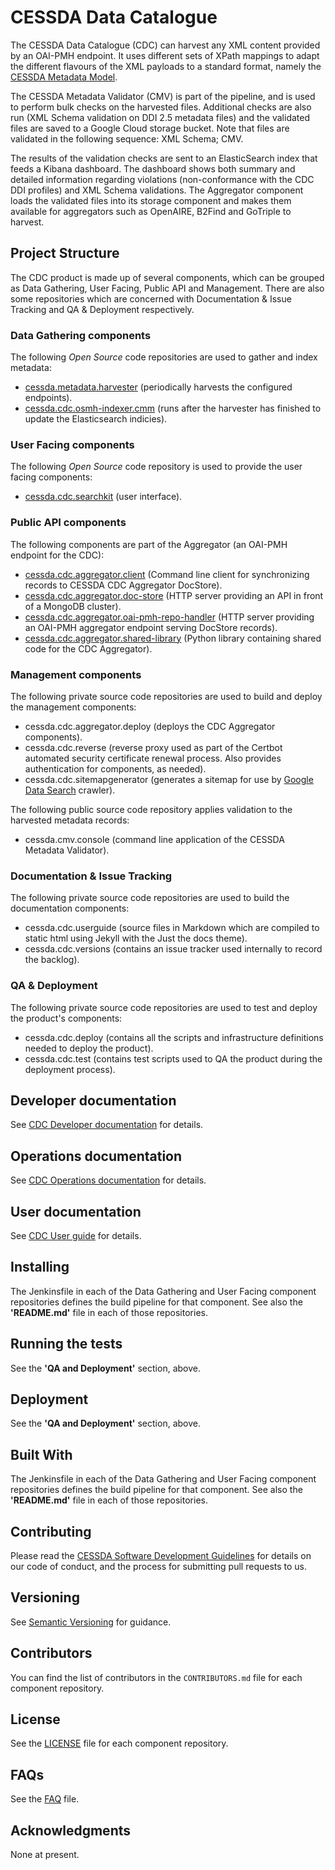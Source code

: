 # CESSDA Data Catalogue

The CESSDA Data Catalogue (CDC) can harvest any XML content provided by an OAI-PMH endpoint. It uses different sets of XPath mappings to adapt the different flavours of the XML payloads to a standard format, namely the [CESSDA Metadata Model](https://doi.org/10.5281/zenodo.4751455).

The CESSDA Metadata Validator (CMV) is part of the pipeline, and is used to perform bulk checks on the harvested files. Additional checks are also run (XML Schema validation on DDI 2.5 metadata files) and the validated files are saved to a Google Cloud storage bucket. Note that files are validated in the following sequence: XML Schema; CMV.

The results of the validation checks are sent to an ElasticSearch index that feeds a Kibana dashboard. The dashboard shows both summary and detailed information regarding violations (non-conformance with the CDC DDI profiles) and XML Schema validations. The Aggregator component loads the validated files into its storage component and makes them available for aggregators such as OpenAIRE, B2Find and GoTriple to harvest.  

## Project Structure

The CDC product is made up of several components, which can be grouped as Data Gathering, User Facing, Public API and Management. There are also some repositories which are concerned with Documentation & Issue Tracking and QA & Deployment respectively.

### Data Gathering components

The following *Open Source* code repositories are used to gather and index metadata:

- [cessda.metadata.harvester](https://github.com/cessda/cessda.metadata.harvester) (periodically harvests the configured endpoints).
- [cessda.cdc.osmh-indexer.cmm](https://github.com/cessda/cessda.cdc.osmh-indexer.cmm) (runs after the harvester has finished to update the Elasticsearch indicies).

### User Facing components

The following *Open Source* code repository is used to provide the user facing components:

- [cessda.cdc.searchkit](https://github.com/cessda/cessda.cdc.searchkit) (user interface).

### Public API components

The following components are part of the Aggregator (an OAI-PMH endpoint for the CDC):

- [cessda.cdc.aggregator.client](https://github.com/cessda/cessda.cdc.aggregator.client) (Command line client for synchronizing records to CESSDA CDC Aggregator DocStore).
- [cessda.cdc.aggregator.doc-store](https://github.com/cessda/cessda.cdc.aggregator.doc-store) (HTTP server providing an API in front of a MongoDB cluster).
- [cessda.cdc.aggregator.oai-pmh-repo-handler](https://github.com/cessda/cessda.cdc.aggregator.oai-pmh-repo-handler) (HTTP server providing an OAI-PMH aggregator endpoint serving DocStore records).
- [cessda.cdc.aggregator.shared-library](https://github.com/cessda/cessda.cdc.aggregator.shared-library) (Python library containing shared code for the CDC Aggregator).

### Management components

The following private source code repositories are used to build and deploy the management components:

- cessda.cdc.aggregator.deploy (deploys the CDC Aggregator components).
- cessda.cdc.reverse (reverse proxy used as part of the Certbot automated security certificate renewal process. Also provides authentication for components, as needed).
- cessda.cdc.sitemapgenerator (generates a sitemap for use by [Google Data Search](https://toolbox.google.com/datasetsearch) crawler).

The following public source code repository applies validation to the harvested metadata records:

- cessda.cmv.console (command line application of the CESSDA Metadata Validator).

### Documentation & Issue Tracking

The following private source code repositories are used to build the documentation components:

- cessda.cdc.userguide (source files in Markdown which are compiled to static html using Jekyll with the Just the docs theme).
- cessda.cdc.versions (contains an issue tracker used internally to record the backlog).

### QA & Deployment

The following private source code repositories are used to test and deploy the product's components:

- cessda.cdc.deploy (contains all the scripts and infrastructure definitions needed to deploy the product).
- cessda.cdc.test (contains test scripts used to QA the product during the deployment process).

## Developer documentation

See [CDC Developer documentation](DEVELOPER_DOCUMENTATION.md) for details.

## Operations documentation

See [CDC Operations documentation](OPERATIONS_DOCUMENTATION.md) for details.

## User documentation

See [CDC User guide](https://datacatalogue.cessda.eu/documentation/) for details.

## Installing

The Jenkinsfile in each of the Data Gathering and User Facing component repositories defines the build pipeline for that component. See also the **'README.md'** file in each of those repositories.

## Running the tests

See the **'QA and Deployment'** section, above.

## Deployment

See the **'QA and Deployment'** section, above.

## Built With

The Jenkinsfile in each of the Data Gathering and User Facing component repositories defines the build pipeline for that component. See also the **'README.md'** file in each of those repositories.

## Contributing

Please read the [CESSDA Software Development Guidelines](https://docs.tech.cessda.eu/software/ta-sw-dev-guide.html) for details on our code of conduct, and the process for submitting pull requests to us.

## Versioning

See [Semantic Versioning](https://semver.org/) for guidance.

## Contributors

You can find the list of contributors in the `CONTRIBUTORS.md` file for each component repository.

## License

See the [LICENSE](LICENSE.txt) file for each component repository.

## FAQs

See the [FAQ](FAQ.md) file.

## Acknowledgments

None at present.

